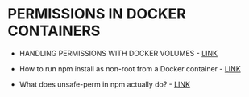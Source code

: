 # PERMISSIONS IN DOCKER CONTAINERS

* HANDLING PERMISSIONS WITH DOCKER VOLUMES - [LINK](https://denibertovic.com/posts/handling-permissions-with-docker-volumes/)

* How to run npm install as non-root from a Docker container - [LINK](https://lebenplusplus.de/2018/03/15/how-to-run-npm-install-as-non-root-from-a-docker-container/)

* What does unsafe-perm in npm actually do? - [LINK](https://geedew.com/What-does-unsafe-perm-in-npm-actually-do/)